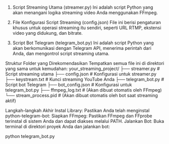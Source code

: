 1. Script Streaming Utama (streamer.py)
Ini adalah script Python yang akan menangani logika streaming video Anda menggunakan FFmpeg.

2. File Konfigurasi Script Streaming (config.json)
File ini berisi pengaturan khusus untuk operasi streaming itu sendiri, seperti URL RTMP, ekstensi video yang didukung, dan bitrate.

3. Script Bot Telegram (telegram_bot.py)
Ini adalah script Python yang akan berkomunikasi dengan Telegram API, menerima perintah dari Anda, dan mengontrol script streaming utama.

Struktur Folder yang Direkomendasikan
Tempatkan semua file ini di direktori yang sama untuk kemudahan:
your_streaming_project/
├── streamer.py            # Script streaming utama
├── config.json            # Konfigurasi untuk streamer.py
├── keystream.txt          # Kunci streaming YouTube Anda
├── telegram_bot.py        # Script bot Telegram
├── bot_config.json        # Konfigurasi untuk telegram_bot.py
├── ffmpeg_log.txt         # (Akan dibuat otomatis oleh FFmpeg)
└── stream_process.pid     # (Akan dibuat otomatis oleh bot saat streaming aktif)

Langkah-langkah Akhir
Instal Library: Pastikan Anda telah menginstal python-telegram-bot:
Siapkan FFmpeg: Pastikan FFmpeg dan FFprobe terinstal di sistem Anda dan dapat diakses melalui PATH.
Jalankan Bot: Buka terminal di direktori proyek Anda dan jalankan bot:

python telegram_bot.py


